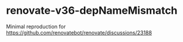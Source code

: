 # renovate-v36-depNameMismatch

Minimal reproduction for https://github.com/renovatebot/renovate/discussions/23188
